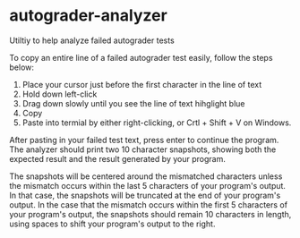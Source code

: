 # autograder-analyzer
Utiltiy to help analyze failed autograder tests

To copy an entire line of a failed autograder test easily, follow the steps below:
  1. Place your cursor just before the first character in the line of text
  2. Hold down left-click
  3. Drag down slowly until you see the line of text hihglight blue
  4. Copy
  5. Paste into termial by either right-clicking, or Crtl + Shift + V on Windows.
  
After pasting in your failed test text, press enter to continue the program.
The analyzer should print two 10 character snapshots, showing both the expected result
and the result generated by your program. 

The snapshots will be centered around the mismatched characters unless the mismatch occurs 
within the last 5 characters of your program's output. In that case, the snapshots will be 
truncated at the end of your program's output. In the case that the mismatch occurs within 
the first 5 characters of your program's output, the snapshots should remain 10 characters
in length, using spaces to shift your program's output to the right.
